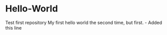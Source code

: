 # Hello-World
Test first repository
My first hello world the second time, but first. - Added this line
